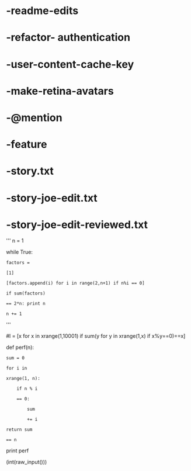 # -readme-edits
# -refactor- authentication
# -user-content-cache-key
# -make-retina-avatars
# -@mention
# -feature
# -story.txt
# -story-joe-edit.txt
# -story-joe-edit-reviewed.txt
'''
n = 1

while True:

    factors =
    
    [1]
    
    [factors.append(i) for i in range(2,n+1) if n%i == 0]
    
    if sum(factors)
    
    == 2*n: print n
    
    n += 1
    
'''


#l = [x for x in xrange(1,10001) if sum(y for y in xrange(1,x) if x%y==0)==x]


def perf(n):

    sum = 0
    
    for i in
    
    xrange(1, n):
    
        if n % i
        
        == 0:
        
            sum 
            
            += i
            
    return sum 
    
    == n
    

print perf

(int(raw_input()))




